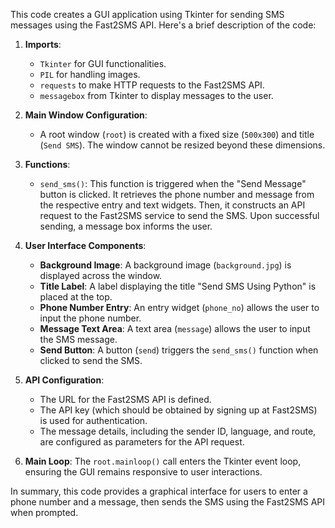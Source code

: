 This code creates a GUI application using Tkinter for sending SMS messages using the Fast2SMS API. Here's a brief description of the code:

1. **Imports**: 
    - `Tkinter` for GUI functionalities.
    - `PIL` for handling images.
    - `requests` to make HTTP requests to the Fast2SMS API.
    - `messagebox` from Tkinter to display messages to the user.

2. **Main Window Configuration**: 
    - A root window (`root`) is created with a fixed size (`500x300`) and title (`Send SMS`). The window cannot be resized beyond these dimensions.

3. **Functions**:
    - `send_sms()`: This function is triggered when the "Send Message" button is clicked. It retrieves the phone number and message from the respective entry and text widgets. Then, it constructs an API request to the Fast2SMS service to send the SMS. Upon successful sending, a message box informs the user.

4. **User Interface Components**:
    - **Background Image**: A background image (`background.jpg`) is displayed across the window.
    - **Title Label**: A label displaying the title "Send SMS Using Python" is placed at the top.
    - **Phone Number Entry**: An entry widget (`phone_no`) allows the user to input the phone number.
    - **Message Text Area**: A text area (`message`) allows the user to input the SMS message.
    - **Send Button**: A button (`send`) triggers the `send_sms()` function when clicked to send the SMS.

5. **API Configuration**:
    - The URL for the Fast2SMS API is defined.
    - The API key (which should be obtained by signing up at Fast2SMS) is used for authentication.
    - The message details, including the sender ID, language, and route, are configured as parameters for the API request.

6. **Main Loop**: The `root.mainloop()` call enters the Tkinter event loop, ensuring the GUI remains responsive to user interactions.

In summary, this code provides a graphical interface for users to enter a phone number and a message, then sends the SMS using the Fast2SMS API when prompted.
